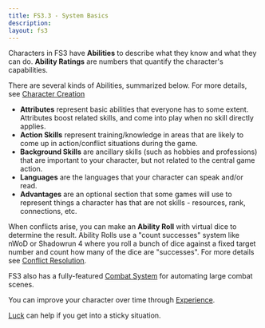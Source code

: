 ```yaml
---
title: FS3.3 - System Basics
description:
layout: fs3
---
```


Characters in FS3 have **Abilities** to describe what they know and what they can do.  **Ability Ratings** are numbers that quantify the character's capabilities.  

There are several kinds of Abilities, summarized below.  For more details, see [Character Creation](/fs3/fs3-3/chargen) 

* **Attributes** represent basic abilities that everyone has to some extent.  Attributes boost related skills, and come into play when no skill directly applies.
* **Action Skills** represent training/knowledge in areas that are likely to come up in action/conflict situations during the game. 
* **Background Skills** are ancillary skills (such as hobbies and professions) that are important to your character, but not related to the central game action.
* **Languages** are the languages that your character can speak and/or read. 
* **Advantages** are an optional section that some games will use to represent things a character has that are not skills - resources, rank, connections, etc.

When conflicts arise, you can make an **Ability Roll** with virtual dice to determine the result.  Ability Rolls use a "count successes" system like nWoD or Shadowrun 4 where you roll a bunch of dice against a fixed target number and count how many of the dice are "successes".  For more details see [Conflict Resolution](/fs3/fs3-3/conflict).

FS3 also has a fully-featured [Combat System](/fs3/fs3-3/combat) for automating large combat scenes.

You can improve your character over time through [Experience](/fs3/fs3-3/experience).

[Luck](/fs3/fs3-3/luck) can help if you get into a sticky situation.